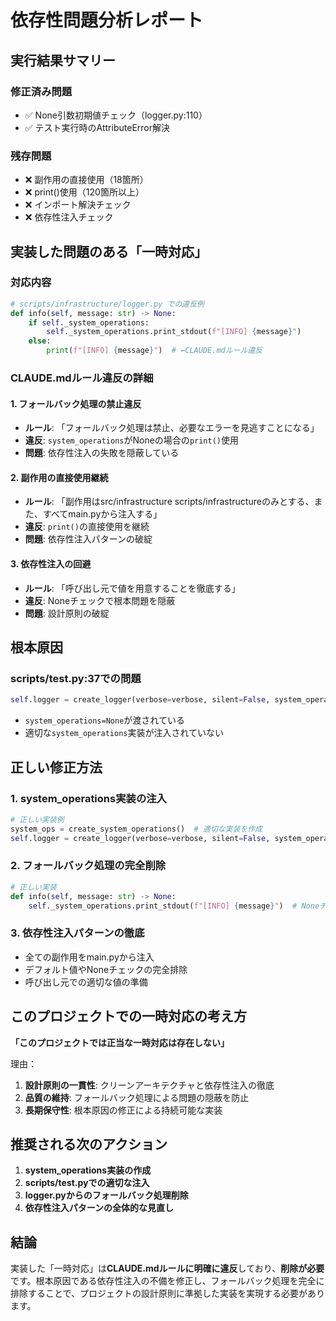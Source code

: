 # 依存性問題分析レポート

## 実行結果サマリー

### 修正済み問題
- ✅ None引数初期値チェック（logger.py:110）
- ✅ テスト実行時のAttributeError解決

### 残存問題
- ❌ 副作用の直接使用（18箇所）
- ❌ print()使用（120箇所以上）
- ❌ インポート解決チェック
- ❌ 依存性注入チェック

## 実装した問題のある「一時対応」

### 対応内容
```python
# scripts/infrastructure/logger.py での違反例
def info(self, message: str) -> None:
    if self._system_operations:
        self._system_operations.print_stdout(f"[INFO] {message}")
    else:
        print(f"[INFO] {message}")  # ←CLAUDE.mdルール違反
```

### CLAUDE.mdルール違反の詳細

#### 1. フォールバック処理の禁止違反
- **ルール**: 「フォールバック処理は禁止、必要なエラーを見逃すことになる」
- **違反**: `system_operations`がNoneの場合の`print()`使用
- **問題**: 依存性注入の失敗を隠蔽している

#### 2. 副作用の直接使用継続
- **ルール**: 「副作用はsrc/infrastructure scripts/infrastructureのみとする、また、すべてmain.pyから注入する」
- **違反**: `print()`の直接使用を継続
- **問題**: 依存性注入パターンの破綻

#### 3. 依存性注入の回避
- **ルール**: 「呼び出し元で値を用意することを徹底する」
- **違反**: Noneチェックで根本問題を隠蔽
- **問題**: 設計原則の破綻

## 根本原因

### scripts/test.py:37での問題
```python
self.logger = create_logger(verbose=verbose, silent=False, system_operations=None)
```

- `system_operations=None`が渡されている
- 適切な`system_operations`実装が注入されていない

## 正しい修正方法

### 1. system_operations実装の注入
```python
# 正しい実装例
system_ops = create_system_operations()  # 適切な実装を作成
self.logger = create_logger(verbose=verbose, silent=False, system_operations=system_ops)
```

### 2. フォールバック処理の完全削除
```python
# 正しい実装
def info(self, message: str) -> None:
    self._system_operations.print_stdout(f"[INFO] {message}")  # Noneチェック削除
```

### 3. 依存性注入パターンの徹底
- 全ての副作用をmain.pyから注入
- デフォルト値やNoneチェックの完全排除
- 呼び出し元での適切な値の準備

## このプロジェクトでの一時対応の考え方

**「このプロジェクトでは正当な一時対応は存在しない」**

理由：
1. **設計原則の一貫性**: クリーンアーキテクチャと依存性注入の徹底
2. **品質の維持**: フォールバック処理による問題の隠蔽を防止  
3. **長期保守性**: 根本原因の修正による持続可能な実装

## 推奨される次のアクション

1. **system_operations実装の作成**
2. **scripts/test.pyでの適切な注入**
3. **logger.pyからのフォールバック処理削除**
4. **依存性注入パターンの全体的な見直し**

## 結論

実装した「一時対応」は**CLAUDE.mdルールに明確に違反**しており、**削除が必要**です。根本原因である依存性注入の不備を修正し、フォールバック処理を完全に排除することで、プロジェクトの設計原則に準拠した実装を実現する必要があります。